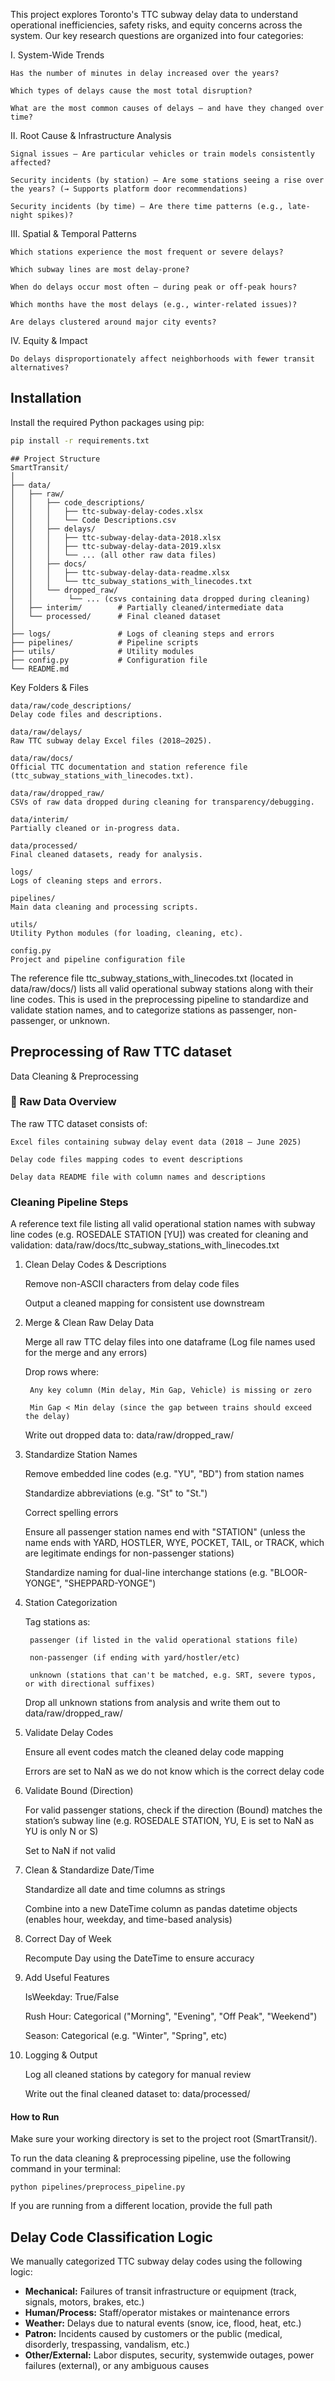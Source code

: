 This project explores Toronto's TTC subway delay data to understand operational inefficiencies, safety risks, and equity concerns across the system. Our key research questions are organized into four categories:

I. System-Wide Trends

    Has the number of minutes in delay increased over the years?

    Which types of delays cause the most total disruption?

    What are the most common causes of delays — and have they changed over time?

II. Root Cause & Infrastructure Analysis

    Signal issues — Are particular vehicles or train models consistently affected?

    Security incidents (by station) — Are some stations seeing a rise over the years? (→ Supports platform door recommendations)

    Security incidents (by time) — Are there time patterns (e.g., late-night spikes)?

III. Spatial & Temporal Patterns

    Which stations experience the most frequent or severe delays?

    Which subway lines are most delay-prone?

    When do delays occur most often — during peak or off-peak hours?

    Which months have the most delays (e.g., winter-related issues)?

    Are delays clustered around major city events?

IV. Equity & Impact

    Do delays disproportionately affect neighborhoods with fewer transit alternatives?
## Installation

Install the required Python packages using pip:

```bash
pip install -r requirements.txt
```
```
## Project Structure
SmartTransit/
│
├── data/
│   ├── raw/
│   │   ├── code_descriptions/
│   │   │   ├── ttc-subway-delay-codes.xlsx
│   │   │   └── Code Descriptions.csv
│   │   ├── delays/
│   │   │   ├── ttc-subway-delay-data-2018.xlsx
│   │   │   ├── ttc-subway-delay-data-2019.xlsx
│   │   │   └── ... (all other raw data files)
│   │   ├── docs/
│   │   │   ├── ttc-subway-delay-data-readme.xlsx
│   │   │   └── ttc_subway_stations_with_linecodes.txt
│   │   └── dropped_raw/
│   │        └── ... (csvs containing data dropped during cleaning)
│   ├── interim/        # Partially cleaned/intermediate data
│   └── processed/      # Final cleaned dataset
│
├── logs/               # Logs of cleaning steps and errors
├── pipelines/          # Pipeline scripts
├── utils/              # Utility modules
├── config.py           # Configuration file
└── README.md
```
Key Folders & Files

    data/raw/code_descriptions/
    Delay code files and descriptions.

    data/raw/delays/
    Raw TTC subway delay Excel files (2018–2025).

    data/raw/docs/
    Official TTC documentation and station reference file (ttc_subway_stations_with_linecodes.txt).

    data/raw/dropped_raw/
    CSVs of raw data dropped during cleaning for transparency/debugging.

    data/interim/
    Partially cleaned or in-progress data.

    data/processed/
    Final cleaned datasets, ready for analysis.

    logs/
    Logs of cleaning steps and errors.

    pipelines/
    Main data cleaning and processing scripts.

    utils/
    Utility Python modules (for loading, cleaning, etc).

    config.py
    Project and pipeline configuration file
The reference file ttc_subway_stations_with_linecodes.txt (located in data/raw/docs/) lists all 
valid operational subway stations along with their line codes. 
This is used in the preprocessing pipeline to standardize and validate station names, 
and to categorize stations as passenger, non-passenger, or unknown.

## Preprocessing of Raw TTC dataset
Data Cleaning & Preprocessing

### 📂 Raw Data Overview

The raw TTC dataset consists of:

    Excel files containing subway delay event data (2018 – June 2025)

    Delay code files mapping codes to event descriptions

    Delay data README file with column names and descriptions

### Cleaning Pipeline Steps

A reference text file listing all valid operational station names with subway line codes (e.g. ROSEDALE STATION [YU]) was created for cleaning and validation:
data/raw/docs/ttc_subway_stations_with_linecodes.txt
1. Clean Delay Codes & Descriptions

    Remove non-ASCII characters from delay code files

    Output a cleaned mapping for consistent use downstream

2. Merge & Clean Raw Delay Data

    Merge all raw TTC delay files into one dataframe
    (Log file names used for the merge and any errors)

    Drop rows where:

        Any key column (Min delay, Min Gap, Vehicle) is missing or zero

        Min Gap < Min delay (since the gap between trains should exceed the delay)

    Write out dropped data to: data/raw/dropped_raw/

3. Standardize Station Names

    Remove embedded line codes (e.g. "YU", "BD") from station names

    Standardize abbreviations (e.g. "St" to "St.")

    Correct spelling errors

    Ensure all passenger station names end with "STATION"
    (unless the name ends with YARD, HOSTLER, WYE, POCKET, TAIL, or TRACK, which are legitimate endings for non-passenger stations)

    Standardize naming for dual-line interchange stations (e.g. "BLOOR-YONGE", "SHEPPARD-YONGE")

4. Station Categorization

    Tag stations as:

        passenger (if listed in the valid operational stations file)

        non-passenger (if ending with yard/hostler/etc)

        unknown (stations that can't be matched, e.g. SRT, severe typos, or with directional suffixes)

    Drop all unknown stations from analysis and write them out to data/raw/dropped_raw/

5. Validate Delay Codes

    Ensure all event codes match the cleaned delay code mapping

    Errors are set to NaN as we do not know which is the correct delay code

6. Validate Bound (Direction)

    For valid passenger stations, check if the direction (Bound) matches the station’s subway line
    (e.g. ROSEDALE STATION, YU, E is set to NaN as YU is only N or S)

    Set to NaN if not valid

7. Clean & Standardize Date/Time

    Standardize all date and time columns as strings

    Combine into a new DateTime column as pandas datetime objects (enables hour, weekday, and time-based analysis)

8. Correct Day of Week

    Recompute Day using the DateTime to ensure accuracy

9. Add Useful Features

    IsWeekday: True/False

    Rush Hour: Categorical ("Morning", "Evening", "Off Peak", "Weekend")

    Season: Categorical (e.g. "Winter", "Spring", etc)

10. Logging & Output

    Log all cleaned stations by category for manual review

    Write out the final cleaned dataset to: data/processed/

#### How to Run

Make sure your working directory is set to the project root (SmartTransit/).

To run the data cleaning & preprocessing pipeline, use the following command in your terminal:

    python pipelines/preprocess_pipeline.py

If you are running from a different location, provide the full path

## Delay Code Classification Logic

We manually categorized TTC subway delay codes using the following logic:

- **Mechanical:** Failures of transit infrastructure or equipment (track, signals, motors, brakes, etc.)
- **Human/Process:** Staff/operator mistakes or maintenance errors
- **Weather:** Delays due to natural events (snow, ice, flood, heat, etc.)
- **Patron:** Incidents caused by customers or the public (medical, disorderly, trespassing, vandalism, etc.)
- **Other/External:** Labor disputes, security, systemwide outages, power failures (external), or any ambiguous causes

